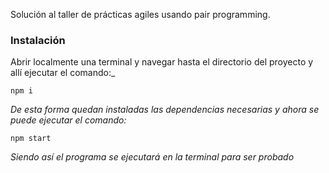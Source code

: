 Solución al taller de prácticas agiles usando pair programming.

### Instalación 

Abrir localmente una terminal y navegar hasta el directorio del proyecto y allí ejecutar el comando:_ 

```
npm i
```
_De esta forma quedan instaladas las dependencias necesarias y ahora se puede ejecutar el comando:_ 

```
npm start
```
_Siendo así el programa se ejecutará en la terminal para ser probado_ 